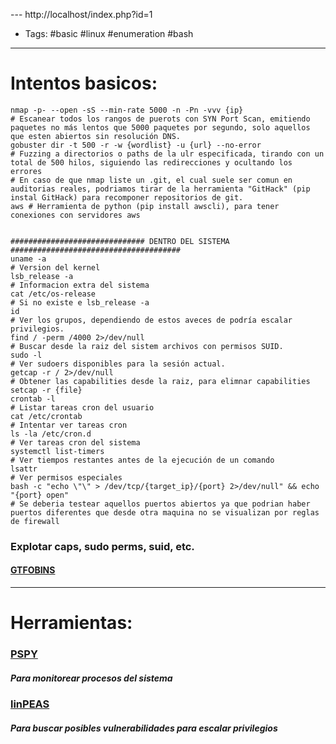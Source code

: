 --- http://localhost/index.php?id=1
- Tags: #basic #linux #enumeration #bash
---

# Intentos basicos:

```shell
nmap -p- --open -sS --min-rate 5000 -n -Pn -vvv {ip} 
# Escanear todos los rangos de puerots con SYN Port Scan, emitiendo paquetes no más lentos que 5000 paquetes por segundo, solo aquellos que esten abiertos sin resolución DNS.
gobuster dir -t 500 -r -w {wordlist} -u {url} --no-error
# Fuzzing a directorios o paths de la ulr especificada, tirando con un total de 500 hilos, siguiendo las redirecciones y ocultando los errores
# En caso de que nmap liste un .git, el cual suele ser comun en auditorias reales, podriamos tirar de la herramienta "GitHack" (pip instal GitHack) para recomponer repositorios de git.
aws # Herramienta de python (pip install awscli), para tener conexiones con servidores aws


############################## DENTRO DEL SISTEMA ######################################
uname -a 
# Version del kernel
lsb_release -a 
# Informacion extra del sistema 
cat /etc/os-release
# Si no existe e lsb_release -a 
id
# Ver los grupos, dependiendo de estos aveces de podría escalar privilegios.
find / -perm /4000 2>/dev/null
# Buscar desde la raiz del sistem archivos con permisos SUID.
sudo -l
# Ver sudoers disponibles para la sesión actual.
getcap -r / 2>/dev/null
# Obtener las capabilities desde la raiz, para elimnar capabilities setcap -r {file}
crontab -l 
# Listar tareas cron del usuario
cat /etc/crontab 
# Intentar ver tareas cron
ls -la /etc/cron.d
# Ver tareas cron del sistema
systemctl list-timers 
# Ver tiempos restantes antes de la ejecución de un comando 
lsattr 
# Ver permisos especiales
bash -c "echo \"\" > /dev/tcp/{target_ip}/{port} 2>/dev/null" && echo "{port} open"
# Se deberia testear aquellos puertos abiertos ya que podrian haber puertos diferentes que desde otra maquina no se visualizan por reglas de firewall
```

### Explotar caps, sudo perms, suid, etc. 

#### [GTFOBINS](https://gtfobins.github.io/)

---

# Herramientas: 

### [PSPY](https://github.com/DominicBreuker/pspy)
##### Para monitorear procesos del sistema

### [linPEAS](https://github.com/carlospolop/PEASS-ng/tree/master/linPEAS)
##### Para buscar posibles vulnerabilidades para escalar privilegios


